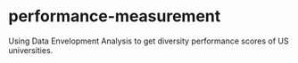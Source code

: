 # performance-measurement
Using Data Envelopment Analysis to get diversity performance scores of US universities.
